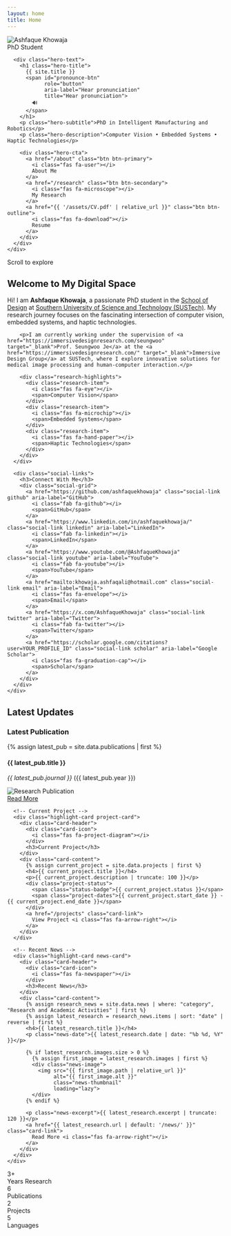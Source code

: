 ```yaml
---
layout: home
title: Home
---
```


<!-- Hero Section -->
<section class="home-hero">
  <div class="hero-background">
    <div class="hero-shapes">
      <div class="shape shape-1"></div>
      <div class="shape shape-2"></div>
      <div class="shape shape-3"></div>
    </div>
  </div>
  
  <div class="hero-content">
    <div class="profile-section">
      <div class="profile-image-container">
        <div class="profile-image">
          <img src="{{ 'assets/img/khowaja.jpg' | relative_url }}" alt="Ashfaque Khowaja">
        </div>
        <div class="profile-badge">
          <i class="fas fa-graduation-cap"></i>
          <span>PhD Student</span>
        </div>
      </div>
      
      <div class="hero-text">
        <h1 class="hero-title">
          {{ site.title }}
          <span id="pronounce-btn"
                role="button"
                aria-label="Hear pronunciation"
                title="Hear pronunciation">
            🔊
          </span>
        </h1>
        <p class="hero-subtitle">PhD in Intelligent Manufacturing and Robotics</p>
        <p class="hero-description">Computer Vision • Embedded Systems • Haptic Technologies</p>
        
        <div class="hero-cta">
          <a href="/about" class="btn btn-primary">
            <i class="fas fa-user"></i>
            About Me
          </a>
          <a href="/research" class="btn btn-secondary">
            <i class="fas fa-microscope"></i>
            My Research
          </a>
          <a href="{{ '/assets/CV.pdf' | relative_url }}" class="btn btn-outline">
            <i class="fas fa-download"></i>
            Resume
          </a>
        </div>
      </div>
    </div>
  </div>
  
  <div class="scroll-indicator">
    <div class="scroll-arrow"></div>
    <span>Scroll to explore</span>
  </div>
</section>

<!-- About Section -->
<section class="home-about">
  <div class="container">
    <div class="about-content">
      <div class="about-text">
        <h2>Welcome to My Digital Space</h2>
        <p>Hi! I am <strong>Ashfaque Khowaja</strong>, a passionate PhD student in the <a href="https://designschool.sustech.edu.cn/" target="_blank">School of Design</a> at <a href="http://www.sustech.edu.cn/en/" target="_blank">Southern University of Science and Technology (SUSTech)</a>. My research journey focuses on the fascinating intersection of computer vision, embedded systems, and haptic technologies.</p>
        
        <p>I am currently working under the supervision of <a href="https://immersivedesignresearch.com/seungwoo" target="_blank">Prof. Seungwoo Je</a> at the <a href="https://immersivedesignresearch.com/" target="_blank">Immersive Design Group</a> at SUSTech, where I explore innovative solutions for medical image processing and human-computer interaction.</p>
        
        <div class="research-highlights">
          <div class="research-item">
            <i class="fas fa-eye"></i>
            <span>Computer Vision</span>
          </div>
          <div class="research-item">
            <i class="fas fa-microchip"></i>
            <span>Embedded Systems</span>
          </div>
          <div class="research-item">
            <i class="fas fa-hand-paper"></i>
            <span>Haptic Technologies</span>
          </div>
        </div>
      </div>
      
      <div class="social-links">
        <h3>Connect With Me</h3>
        <div class="social-grid">
          <a href="https://github.com/ashfaquekhowaja" class="social-link github" aria-label="GitHub">
            <i class="fab fa-github"></i>
            <span>GitHub</span>
          </a>
          <a href="https://www.linkedin.com/in/ashfaquekhowaja/" class="social-link linkedin" aria-label="LinkedIn">
            <i class="fab fa-linkedin"></i>
            <span>LinkedIn</span>
          </a>
          <a href="https://www.youtube.com/@AshfaqueKhowaja" class="social-link youtube" aria-label="YouTube">
            <i class="fab fa-youtube"></i>
            <span>YouTube</span>
          </a>
          <a href="mailto:khowaja.ashfaqali@hotmail.com" class="social-link email" aria-label="Email">
            <i class="fas fa-envelope"></i>
            <span>Email</span>
          </a>
          <a href="https://x.com/AshfaqueKhowaja" class="social-link twitter" aria-label="Twitter">
            <i class="fab fa-twitter"></i>
            <span>Twitter</span>
          </a>
          <a href="https://scholar.google.com/citations?user=YOUR_PROFILE_ID" class="social-link scholar" aria-label="Google Scholar">
            <i class="fas fa-graduation-cap"></i>
            <span>Scholar</span>
          </a>
        </div>
      </div>
    </div>
  </div>
</section>

<!-- Highlights Section -->
<section class="home-highlights">
  <div class="container">
    <h2 class="section-title">Latest Updates</h2>
    <div class="highlights-grid">
      <!-- Latest Publication -->
      <div class="highlight-card publication-card">
        <div class="card-header">
          <div class="card-icon">
            <i class="fas fa-file-alt"></i>
          </div>
          <h3>Latest Publication</h3>
        </div>
        <div class="card-content">
          {% assign latest_pub = site.data.publications | first %}
          <h4>{{ latest_pub.title }}</h4>
          <p class="journal"><em>{{ latest_pub.journal }}</em> ({{ latest_pub.year }})</p>
          <div class="pub-image">
            <img src="{{ 'assets/img/paper.webp' | relative_url }}" 
                 alt="Research Publication" 
                 class="news-thumbnail" 
                 loading="lazy">
          </div>
          <a href="{{ latest_pub.link }}" class="card-link">
            Read More <i class="fas fa-arrow-right"></i>
          </a>
        </div>
      </div>
      
      <!-- Current Project -->
      <div class="highlight-card project-card">
        <div class="card-header">
          <div class="card-icon">
            <i class="fas fa-project-diagram"></i>
          </div>
          <h3>Current Project</h3>
        </div>
        <div class="card-content">
          {% assign current_project = site.data.projects | first %}
          <h4>{{ current_project.title }}</h4>
          <p>{{ current_project.description | truncate: 100 }}</p>
          <div class="project-status">
            <span class="status-badge">{{ current_project.status }}</span>
            <span class="project-dates">{{ current_project.start_date }} - {{ current_project.end_date }}</span>
          </div>
          <a href="/projects" class="card-link">
            View Project <i class="fas fa-arrow-right"></i>
          </a>
        </div>
      </div>
      
      <!-- Recent News -->
      <div class="highlight-card news-card">
        <div class="card-header">
          <div class="card-icon">
            <i class="fas fa-newspaper"></i>
          </div>
          <h3>Recent News</h3>
        </div>
        <div class="card-content">
          {% assign research_news = site.data.news | where: "category", "Research and Academic Activities" | first %}
          {% assign latest_research = research_news.items | sort: "date" | reverse | first %}
          <h4>{{ latest_research.title }}</h4>
          <p class="news-date">{{ latest_research.date | date: "%b %d, %Y" }}</p>
          
          {% if latest_research.images.size > 0 %}
            {% assign first_image = latest_research.images | first %}
            <div class="news-image">
              <img src="{{ first_image.path | relative_url }}" 
                   alt="{{ first_image.alt }}" 
                   class="news-thumbnail"
                   loading="lazy">
            </div>
          {% endif %}
          
          <p class="news-excerpt">{{ latest_research.excerpt | truncate: 120 }}</p>
          <a href="{{ latest_research.url | default: '/news/' }}" class="card-link">
            Read More <i class="fas fa-arrow-right"></i>
          </a>
        </div>
      </div>
    </div>
  </div>
</section>

<!-- Quick Stats Section -->
<section class="home-stats">
  <div class="container">
    <div class="stats-grid">
      <div class="stat-item">
        <div class="stat-number">3+</div>
        <div class="stat-label">Years Research</div>
      </div>
      <div class="stat-item">
        <div class="stat-number">6</div>
        <div class="stat-label">Publications</div>
      </div>
      <div class="stat-item">
        <div class="stat-number">2</div>
        <div class="stat-label">Projects</div>
      </div>
      <div class="stat-item">
        <div class="stat-number">5</div>
        <div class="stat-label">Languages</div>
      </div>
    </div>
  </div>
</section>